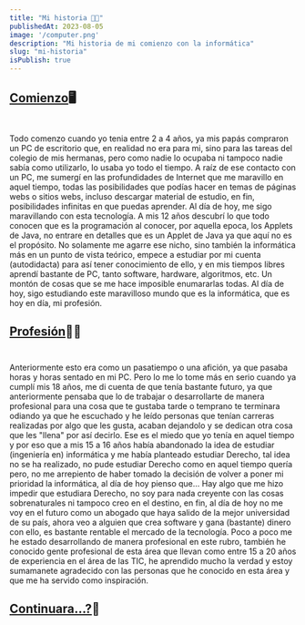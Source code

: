 ```yaml
---
title: "Mi historia 👨‍💻"
publishedAt: 2023-08-05
image: '/computer.png'
description: "Mi historia de mi comienzo con la informática"
slug: "mi-historia"
isPublish: true
---
```


## <u>Comienzo</u>🖥️

<p style="padding: 5px">

  Todo comenzo cuando yo tenia entre 2 a 4 años, ya mis papás compraron un PC de escritorio que, en realidad no era para mi, sino para las tareas del colegio de mis hermanas, pero como nadie lo ocupaba ni tampoco nadie sabía como utilizarlo, lo usaba yo todo el tiempo. A raíz de ese contacto con un PC, me sumergí en las profundidades de Internet que me maravillo en aquel tiempo, todas las posibilidades que podías hacer en temas de páginas webs o sitios webs, incluso descargar material de estudio, en fin, posibilidades infinitas en que puedas aprender. Al día de hoy, me sigo maravillando con esta tecnología. A mis 12 años descubrí lo que todo conocen que es la programación al conocer, por aquella epoca, los Applets de Java, no entrare en detalles que es un Applet de Java ya que aquí no es el propósito. No solamente me agarre ese nicho, sino también la informática más en un punto de vista teórico, empece a estudiar por mi cuenta (autodidacta) para así tener conocimiento de ello, y en mis tiempos libres aprendí bastante de PC, tanto software, hardware, algoritmos, etc. Un montón de cosas que se me hace imposible enumararlas todas. Al día de hoy, sigo estudiando este maravilloso mundo que es la informática, que es hoy en día, mi profesión.

</p>

## <u>Profesión</u>👨‍🎓

<p style="padding: 5px">

  Anteriormente esto era como un pasatiempo o una afición, ya que pasaba horas y horas sentado en mi PC. Pero lo me lo tome más en serio cuando ya cumplí mis 18 años, me di cuenta de que tenía bastante futuro, ya que anteriormente pensaba que lo de trabajar o desarrollarte de manera profesional para una cosa que te gustaba tarde o temprano te terminara odiando ya que he escuchado y he leído personas que tenían carreras realizadas por algo que les gusta, acaban dejandolo y se dedican otra cosa que les "llena" por así decirlo. Ese es el miedo que yo tenía en aquel tiempo y por eso que a mis 15 a 16 años había abandonado la idea de estudiar (ingeniería en) informática y me había planteado estudiar Derecho, tal idea no se ha realizado, no pude estudiar Derecho como en aquel tiempo quería pero, no me arrepiento de haber tomado la decisión de volver a poner mi prioridad la informática, al día de hoy pienso que... Hay algo que me hizo impedir que estudiara Derecho, no soy para nada creyente con las cosas sobrenaturales ni tampoco creo en el destino, en fin, al día de hoy no me voy en el futuro como un abogado que haya salido de la mejor universidad de su país, ahora veo a alguien que crea software y gana (bastante) dinero con ello, es bastante rentable el mercado de la tecnología. Poco a poco me he estado desarrollando de manera profesional en este rubro, también he conocido gente profesional de esta área que llevan como entre 15 a 20 años de experiencia en el área de las TIC, he aprendido mucho la verdad y estoy sumamanete agradecido con las personas que he conocido en esta área y que me ha servido como inspiración.

</p>

## <u>Continuara...?</u>👀